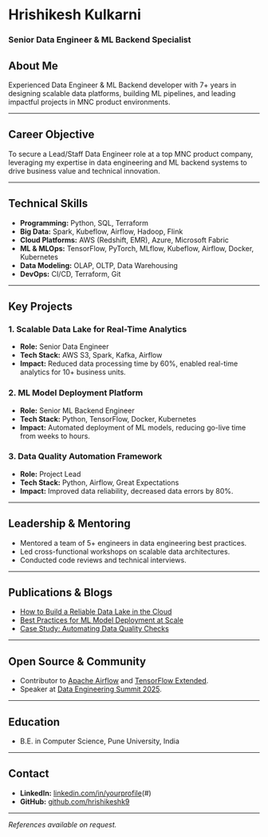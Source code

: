 # Hrishikesh Kulkarni 
### Senior Data Engineer & ML Backend Specialist

## About Me
Experienced Data Engineer & ML Backend developer with 7+ years in designing scalable data platforms, building ML pipelines, and leading impactful projects in MNC product environments.

---

## Career Objective
To secure a Lead/Staff Data Engineer role at a top MNC product company, leveraging my expertise in data engineering and ML backend systems to drive business value and technical innovation.

---

## Technical Skills

- **Programming:** Python, SQL, Terraform
- **Big Data:** Spark, Kubeflow, Airflow, Hadoop, Flink
- **Cloud Platforms:** AWS (Redshift, EMR), Azure, Microsoft Fabric
- **ML & MLOps:** TensorFlow, PyTorch, MLflow, Kubeflow, Airflow, Docker, Kubernetes
- **Data Modeling:** OLAP, OLTP, Data Warehousing
- **DevOps:** CI/CD, Terraform, Git

---

## Key Projects

### 1. Scalable Data Lake for Real-Time Analytics
- **Role:** Senior Data Engineer
- **Tech Stack:** AWS S3, Spark, Kafka, Airflow
- **Impact:** Reduced data processing time by 60%, enabled real-time analytics for 10+ business units.

### 2. ML Model Deployment Platform
- **Role:** Senior ML Backend Engineer
- **Tech Stack:** Python, TensorFlow, Docker, Kubernetes
- **Impact:** Automated deployment of ML models, reducing go-live time from weeks to hours.

### 3. Data Quality Automation Framework
- **Role:** Project Lead
- **Tech Stack:** Python, Airflow, Great Expectations
- **Impact:** Improved data reliability, decreased data errors by 80%.

---

## Leadership & Mentoring

- Mentored a team of 5+ engineers in data engineering best practices.
- Led cross-functional workshops on scalable data architectures.
- Conducted code reviews and technical interviews.

---

## Publications & Blogs

- [How to Build a Reliable Data Lake in the Cloud](#)
- [Best Practices for ML Model Deployment at Scale](#)
- [Case Study: Automating Data Quality Checks](#)

---

## Open Source & Community

- Contributor to [Apache Airflow](#) and [TensorFlow Extended](#).
- Speaker at [Data Engineering Summit 2025](#).

---

## Education

- B.E. in Computer Science, Pune University, India

---

## Contact

- **LinkedIn:** [linkedin.com/in/yourprofile](https://www.linkedin.com/in/hrishikesh-r-kulkarni/)(#)
- **GitHub:** [github.com/hrishikeshk9](#)

---

*References available on request.*
